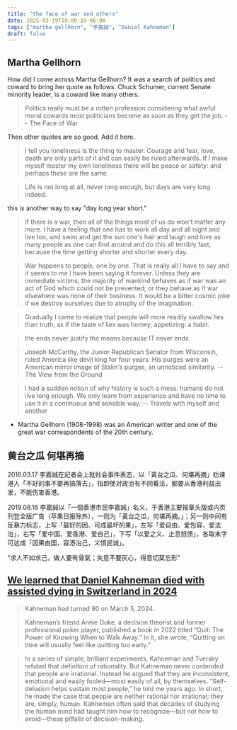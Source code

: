 ```yaml
---
title: "the face of war and others"
date: 2025-03-19T10:00:19-06:00
tags: ["martha gellhorn", "李嘉誠", "Daniel Kahneman"]
draft: false
---
```


## Martha Gellhorn

How did I come across Martha Gellhorn? It was a search of politics and coward to bring her quote as follows. Chuck Schumer, current Senate minority leader, is a coward like many others.

> Politics really must be a rotten profession considering what awful moral cowards most politicians become as soon as they get the job. -- The Face of War

Then other quotes are so good. Add it here.

> I tell you loneliness is the thing to master. Courage and fear, love, death are only parts of it and can easily be ruled afterwards. If I make myself master my own loneliness there will be peace or safety: and perhaps these are the same.

> Life is not long at all, never long enough, but days are very long indeed.

this is another way to say "day long year short."

> If there is a war, then all of the things most of us do won't matter any more. I have a feeling that one has to work all day and all night and live too, and swim and get the sun one's hair and laugh and love as many people as one can find around and do this all terribly fast, because the time getting shorter and shorter every day. 

> War happens to people, one by one. That is really all I have to say and it seems to me I have been saying it forever. Unless they are immediate victims, the majority of mankind behaves as if war was an act of God which could not be prevented; or they behave as if war elsewhere was none of their business. It would be a bitter cosmic joke if we destroy ourselves due to atrophy of the imagination.

> Gradually I came to realize that people will more readily swallow lies than truth, as if the taste of lies was homey, appetizing: a habit.

> the ends never justify the means because IT never ends.

> Joseph McCarthy, the Junior Republican Senator from Wisconsin, ruled America like devil king for four years. His purges were an American mirror image of Stalin's purges, an unnoticed similarity. -- The View from the Ground

> I had a sudden notion of why history is such a mess: humans do not live long enough. We only learn from experience and have no time to use it in a continuous and sensible way. -- Travels with myself and another

* Martha Gellhorn (1908-1998) was an American writer and one of the great war correspondents of the 20th century.

## 黄台之瓜 何堪再摘

2016.03.17 李嘉誠在記者会上就社会事件表态，以「黃台之瓜、何堪再摘」劝谏港人「不好的事不要再搞落去」，指即使对政治有不同看法，都要从香港利益出发，不能伤害香港。

2019.08.16 李嘉誠以「一個香港市民李嘉誠」名义，于香港主要报章头版或内页刊登全版广告（苹果日报除外），一则为「黃台之瓜，何堪再摘。」；另一则中间有反暴力标志，上写「最好的因、可成最坏的果」，左写「爱自由、爱包容、爱法治」，右写「爱中国、爱香港、爱自己」，下写「以爱之义、止息怒愤」，各取末字可达成「因果由国，容港治己，义憤民诚」。

“求人不如求己，做人要有骨氣；失意不要灰心，得意切莫忘形”

## [We learned that Daniel Kahneman died with assisted dying in Switzerland in 2024](https://archive.is/OzXPh)

> Kahneman had turned 90 on March 5, 2024.

> Kahneman’s friend Annie Duke, a decision theorist and former professional poker player, published a book in 2022 titled “Quit: The Power of Knowing When to Walk Away.” In it, she wrote, “Quitting on time will usually feel like quitting too early.”

> In a series of simple, brilliant experiments, Kahneman and Tversky refuted that definition of rationality. But Kahneman never contended that people are irrational. Instead he argued that they are inconsistent, emotional and easily fooled—most easily of all, by themselves. “Self-delusion helps sustain most people,” he told me years ago. In short, he made the case that people are neither rational nor irrational; they are, simply, human. Kahneman often said that decades of studying the human mind had taught him how to recognize—but not how to avoid—these pitfalls of decision-making.

